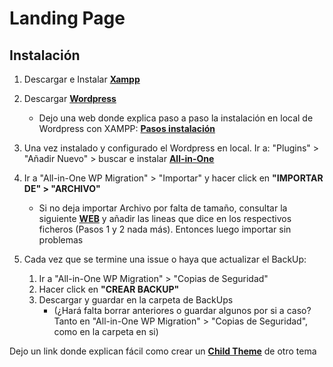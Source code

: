 # Landing Page 

## Instalación

1. Descargar e Instalar **[Xampp](https://www.apachefriends.org/index.html)**
2. Descargar **[Wordpress](https://wordpress.org/download/)**
    * Dejo una web donde explica paso a paso la instalación en local de Wordpress con XAMPP: **[Pasos instalación](https://themeisle.com/blog/install-xampp-and-wordpress-locally/)**

3. Una vez instalado y configurado el Wordpress en local. Ir a: "Plugins" > "Añadir Nuevo" > buscar e instalar **[All-in-One](https://es.wordpress.org/plugins/all-in-one-wp-migration/)**

4. Ir a "All-in-One WP Migration" > "Importar" y hacer click en **"IMPORTAR DE" > "ARCHIVO"**
    * Si no deja importar Archivo por falta de tamaño, consultar la siguiente **[WEB](https://help.servmask.com/2018/10/27/how-to-increase-maximum-upload-file-size-in-wordpress/)** y añadir las lineas que dice en los respectivos ficheros (Pasos 1 y 2 nada más). Entonces luego importar sin problemas

5. Cada vez que se termine una issue o haya que actualizar el BackUp:
    1. Ir a "All-in-One WP Migration" > "Copias de Seguridad" 
    2. Hacer click en **"CREAR BACKUP"**
    3. Descargar y guardar en la carpeta de BackUps 
        * (¿Hará falta borrar anteriores o guardar algunos por si a caso? Tanto en "All-in-One WP Migration" > "Copias de Seguridad", como en la carpeta en si) 

Dejo un link donde explican fácil como crear un **[Child Theme](https://gonzalonavarro.es/blog/crear-un-child-theme-wordpress/)** de otro tema
    